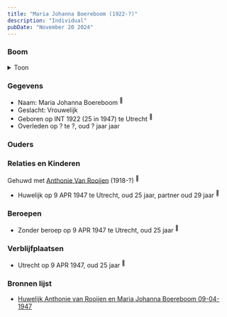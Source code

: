 ```yaml
---
title: "Maria Johanna Boereboom (1922-?)"
description: "Individual"
pubDate: "November 20 2024"
---
```


### Boom
<details><summary>Toon</summary>

![test](https://www.plantuml.com/plantuml/svg/ZP9DQy9048Rl-oi6FRGz2FcehKhm8oK12orYRQ-oIQPccysixAv84FzxjnggfzBRC3FlEyyCCpMMQxkh9JELe2tNl8QCvzL6gnqLJqeg3LPpCgw4P5af2eHSw5pYESPwQnkeiSvGctFAMDIeRBD5TkMQIsuC71W0n4eNg5Ubo2j2OwAeveB6OmZPaR4RM9n66SREaiuBruB3ioev4NTYvvufLNU06vXxdZy8uDUYcyP9c8Hkpk5Je2oE48qodZNhJ5ahSJI6-UiA_64Gm6tG1q4kld-yWtUhCI_jbSfKEodNd8frhfKncNAeJZw1oGzbYpOZMoeI21-SOAcK-4AwSFa0tIHC-sdy1uyVG9h43iCVm9jK5kc_42r3DDfZKGZQkC8GPelbQQKJHUfvteCFNIasfMrGIhLt94VMNgtNQpjOYtj9i2bIuTxY6m00)
</details>

### Gegevens
- Naam: Maria Johanna Boereboom <sup><a href="../s00302/" style="text-decoration:none" title="Huwelijk Anthonie van Rooijen en Maria Johanna Boereboom 09-04-1947 ">:link:</a></sup>
- Geslacht: Vrouwelijk
- Geboren op INT 1922 (25 in 1947) te Utrecht <sup><a href="../s00302/" style="text-decoration:none" title="Huwelijk Anthonie van Rooijen en Maria Johanna Boereboom 09-04-1947 ">:link:</a></sup>
- Overleden op ? te ?, oud ? jaar jaar 

### Ouders

### Relaties en Kinderen

Gehuwd met [Anthonie Van Rooijen](../i00181/) (1918-?) <sup><a href="../s00302/" style="text-decoration:none" title="Huwelijk Anthonie van Rooijen en Maria Johanna Boereboom 09-04-1947 ">:link:</a></sup>
- Huwelijk op 9 APR 1947 te Utrecht, oud 25 jaar, partner oud 29 jaar <sup><a href="../s00302/" style="text-decoration:none" title="Huwelijk Anthonie van Rooijen en Maria Johanna Boereboom 09-04-1947 ">:link:</a></sup>

### Beroepen
- Zonder beroep op 9 APR 1947 te Utrecht, oud 25 jaar <sup><a href="../s00302/" style="text-decoration:none" title="Huwelijk Anthonie van Rooijen en Maria Johanna Boereboom 09-04-1947 ">:link:</a></sup>

### Verblijfplaatsen
- Utrecht  op 9 APR 1947, oud 25 jaar  <sup><a href="../s00302/" style="text-decoration:none" title="Huwelijk Anthonie van Rooijen en Maria Johanna Boereboom 09-04-1947 ">:link:</a></sup>

### Bronnen lijst
- [Huwelijk Anthonie van Rooijen en Maria Johanna Boereboom 09-04-1947 ](../s00302/)